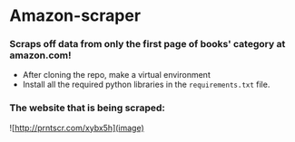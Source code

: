 # Amazon-scraper

### Scraps off data from only the first page of books' category at amazon.com!

- After cloning the repo, make a virtual environment
- Install all the required python libraries in the ```requirements.txt``` file.

### The website that is being scraped:
![http://prntscr.com/xybx5h](image)

